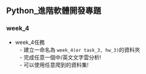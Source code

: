 ## Python_進階軟體開發專題

### week_4

- week_4任務      
    - 建立一命名為 `week_4(or task_3, hw_3)`的資料夾                
    - 完成任意一個中/英文文字雲分析!        
    - 可以使用任意爬到的資料集!          
